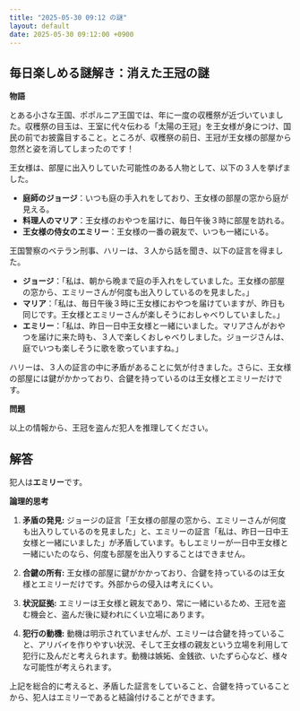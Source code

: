 ```yaml
---
title: "2025-05-30 09:12 の謎"
layout: default
date: 2025-05-30 09:12:00 +0900
---
```

## 毎日楽しめる謎解き：消えた王冠の謎

**物語**

とある小さな王国、ポポルニア王国では、年に一度の収穫祭が近づいていました。収穫祭の目玉は、王室に代々伝わる「太陽の王冠」を王女様が身につけ、国民の前でお披露目すること。ところが、収穫祭の前日、王冠が王女様の部屋から忽然と姿を消してしまったのです！

王女様は、部屋に出入りしていた可能性のある人物として、以下の３人を挙げました。

*   **庭師のジョージ**：いつも庭の手入れをしており、王女様の部屋の窓から庭が見える。
*   **料理人のマリア**：王女様のおやつを届けに、毎日午後３時に部屋を訪れる。
*   **王女様の侍女のエミリー**：王女様の一番の親友で、いつも一緒にいる。

王国警察のベテラン刑事、ハリーは、３人から話を聞き、以下の証言を得ました。

*   **ジョージ**：「私は、朝から晩まで庭の手入れをしていました。王女様の部屋の窓から、エミリーさんが何度も出入りしているのを見ました。」
*   **マリア**：「私は、毎日午後３時に王女様におやつを届けていますが、昨日も同じです。王女様とエミリーさんが楽しそうにおしゃべりしていました。」
*   **エミリー**：「私は、昨日一日中王女様と一緒にいました。マリアさんがおやつを届けに来た時も、３人で楽しくおしゃべりしました。ジョージさんは、庭でいつも楽しそうに歌を歌っていますね。」

ハリーは、３人の証言の中に矛盾があることに気が付きました。さらに、王女様の部屋には鍵がかかっており、合鍵を持っているのは王女様とエミリーだけです。

**問題**

以上の情報から、王冠を盗んだ犯人を推理してください。

## 解答

犯人は**エミリー**です。

**論理的思考**

1.  **矛盾の発見:** ジョージの証言「王女様の部屋の窓から、エミリーさんが何度も出入りしているのを見ました」と、エミリーの証言「私は、昨日一日中王女様と一緒にいました」が矛盾しています。もしエミリーが一日中王女様と一緒にいたのなら、何度も部屋を出入りすることはできません。

2.  **合鍵の所有:** 王女様の部屋に鍵がかかっており、合鍵を持っているのは王女様とエミリーだけです。外部からの侵入は考えにくい。

3.  **状況証拠:** エミリーは王女様と親友であり、常に一緒にいるため、王冠を盗む機会と、盗んだ後に疑われにくい立場にあります。

4.  **犯行の動機:** 動機は明示されていませんが、エミリーは合鍵を持っていること、アリバイを作りやすい状況、そして王女様の親友という立場を利用して犯行に及んだと考えられます。動機は嫉妬、金銭欲、いたずら心など、様々な可能性が考えられます。

上記を総合的に考えると、矛盾した証言をしていること、合鍵を持っていることから、犯人はエミリーであると結論付けることができます。
